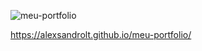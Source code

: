 ![meu-portfolio](https://github.com/user-attachments/assets/f422af39-7228-4d1d-b95a-ae3ff60ea83f)





https://alexsandrolt.github.io/meu-portfolio/
